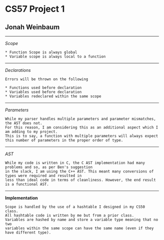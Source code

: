 # CS57 Project 1

<h2>Jonah Weinbaum</h2>

<hr></hr>

*Scope*

    * Function Scope is always global
    * Variable scope is always local to a function 
    
<hr></hr>

*Declarations*

    Errors will be thrown on the following 

    * Functions used before declaration
    * Variables used before declaration
    * Variables redeclared within the same scope
<hr></hr>

*Parameters*

    While my parser handles multiple parameters and parameter mismatches, the AST does not. 
    For this reason, I am considering this as an additional aspect which I am adding to my project. 
    This is to say, a function with multiple parameters will always expect this number of parameters in the proper order of type. 

<hr></hr>

*AST*

    While my code is written in C, the C AST implementation had many problems and so, as per Ben's suggestion
    in the slack, I am using the C++ AST. This meant many conversions of types were required and resulted in 
    less than ideal code in terms of cleanliness. However, the end result is a functional AST. 

<hr></hr>

**Implementation**

    Scope is handled by the use of a hashtable I designed in my CS50 class. 
    All hashtable code is written by me but from a prior class. 
    Variables are hashed by name and store a variable type meaning that no two 
    variables within the same scope can have the same name (even if they have different type).
